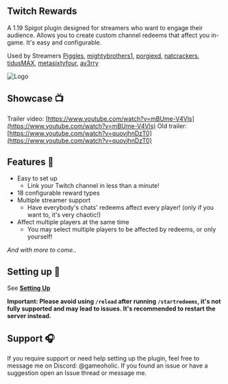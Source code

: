 

**Twitch Rewards**
---
A 1.19 Spigot plugin designed for streamers who want to engage their audience. Allows you to create custom channel redeems that affect you in-game. It's easy and configurable.

Used by Streamers [Piggles](https://twitter.com/ItzIgglePiggles/status/1660684585447964672), [mightybrothers1](https://twitter.com/mightybrothers2/status/1646272304022802439), [porgiexd](https://twitter.com/porgiexd), [natcrackers](https://twitter.com/natcrackers/status/1662529880633020416), [tidusMAX](https://twitter.com/TidusIThink), [metasixtyfour](https://twitter.com/metasixtyfour), [av3rry](https://twitter.com/Av33ry_)


![Logo](https://github.com/Gameoholic/TwitchRewards/assets/30177004/50dc256b-387b-47d3-b9c6-3362792ebff0)


**Showcase** 📺
---
Trailer video: [https://www.youtube.com/watch?v=mBUme-V4Vls](https://www.youtube.com/watch?v=mBUme-V4Vls)
Old trailer: [https://www.youtube.com/watch?v=quovjhnDzT0](https://www.youtube.com/watch?v=quovjhnDzT0)

**Features** 📝
---
+ Easy to set up
    - Link your Twitch channel in less than a minute!
+ 18 configurable reward types
+ Multiple streamer support
    - Have everybody's chats' redeems affect every player! (only if you want to, it's very chaotic!)
+ Affect multiple players at the same time
    - You may select multiple players to be affected by redeems, or only yourself!

*And with more to come..*

**Setting up** 🔧
---
See **[Setting Up](https://github.com/Gameoholic/TwitchRewards/wiki/Setting-Up)**

**Important: Please avoid using `/reload` after running `/startredeems`, it's not fully supported and may lead to issues. It's recommended to restart the server instead.**

**Support** 🎧
---
If you require support or need help setting up the plugin, feel free to message me on Discord: @gameoholic. If you found an issue or have a suggestion open an Issue thread or message me.
